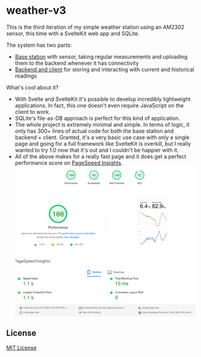 # weather-v3

This is the third iteration of my simple weather station using an AM2302
sensor, this time with a SvelteKit web app and SQLite.

The system has two parts:

- [Base station](weather-station/README.md) with sensor, taking regular
  measurements and uploading them to the backend whenever it has connectivity
- [Backend and client](weather-app/README.md) for storing and interacting with
  current and historical readings

What's cool about it?

- With Svelte and SvelteKit it's possible to develop incredibly lightweight
  applications. In fact, this one doesn't even require JavaScript on the client
  to work.
- SQLite's file-as-DB approach is perfect for this kind of application.
- The whole project is extremely minimal and simple. In terms of logic, it only
  has 300+ lines of actual code for both the base station and backend + client.
  Granted, it's a very basic use case with only a single page and going for a
  full framework like SvelteKit is overkill, but I really wanted to try 1.0 now
  that it's out and I couldn't be happier with it.
- All of the above makes for a really fast page and it does get a perfect
  performance score on [PageSpeed Insights](https://pagespeed.web.dev).
  ![PageSpeed Insights result](pagespeed.png)

## License

[MIT License](LICENSE)
